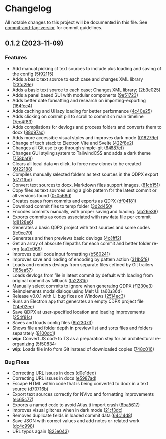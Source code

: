 # Changelog

All notable changes to this project will be documented in this file. See [commit-and-tag-version](https://github.com/absolute-version/commit-and-tag-version) for commit guidelines.

## 0.1.2 (2023-11-09)

### Features

- Add manual picking of text sources to include plus loading and saving of the config ([5f92115](https://github.com/enricllagostera/repo-to-qda/commit/5f92115cf07d97eb2d1e4864c3c7dcae0d225894))
- Adds a basic text source to each case and changes XML library ([23fd29e](https://github.com/enricllagostera/repo-to-qda/commit/23fd29e4ca953b9a4d18cbd5a903a917e4632bd3))
- Adds a basic text source to each case; Changes XML library; ([2b3e025](https://github.com/enricllagostera/repo-to-qda/commit/2b3e025402e572aacd29e5975cee36710231bb89))
- Adds a panel based GUI with modular components ([9e51723](https://github.com/enricllagostera/repo-to-qda/commit/9e51723726690c9fa14e96e46c2853ef05e0e216))
- Adds better date formatting and research on importing-exporting ([164fcc4](https://github.com/enricllagostera/repo-to-qda/commit/164fcc436728139beafbe35c9f531afe807806f0))
- Adds caching and UI lazy loading for better performance ([4c40e25](https://github.com/enricllagostera/repo-to-qda/commit/4c40e2569064d023f3133e1365d9595f662b690b))
- Adds clicking on commit pill to scroll to commit on main timeline ([7ec4f83](https://github.com/enricllagostera/repo-to-qda/commit/7ec4f83c56d5dffe56debe63f1e1c25f14973bb6))
- Adds compilations for devlogs and process folders and converts them to docx ([88d97ac](https://github.com/enricllagostera/repo-to-qda/commit/88d97ac9731570f4c0dbcb9ec576a2a45f367f9e))
- Adds more accessible visual styles and improves dark mode ([018279e](https://github.com/enricllagostera/repo-to-qda/commit/018279e965c4b76705d03aa181bd381bb520d54b))
- Change of tech stack to Electron Vite and Svelte ([422f8e2](https://github.com/enricllagostera/repo-to-qda/commit/422f8e2b2e0369c30fd0a4faa5d235f668416517))
- Changes all Git use to go through simple-git ([64687ef](https://github.com/enricllagostera/repo-to-qda/commit/64687ef67fd9c797ed98f547f121a37c8425c4be))
- Changes GUI styling system to TailwindCSS and adds a dark theme ([758baf8](https://github.com/enricllagostera/repo-to-qda/commit/758baf81c8eb6c00e4d42f29990553ef4fbe4837))
- Clears all local data on click, to force new clones to be created ([6f22188](https://github.com/enricllagostera/repo-to-qda/commit/6f22188bcd54be4ae9965d0b6e7564b2f8c29f7d))
- Compiles manually selected folders as text sources in the QDPX export ([d771fbd](https://github.com/enricllagostera/repo-to-qda/commit/d771fbd1b40a2d9104f3d41047278ae5072c1824))
- Convert text sources to docx. Markdown files support images. ([81cb151](https://github.com/enricllagostera/repo-to-qda/commit/81cb151b374246159e0ff11dae664b48d7ccafd7))
- Copy files as text sources using a glob pattern for the latest commit or all versions found ([050568d](https://github.com/enricllagostera/repo-to-qda/commit/050568d303cf722d32fd04815072ef0b614e5b32))
- Creates cases from commits and exports as QDPX ([df04181](https://github.com/enricllagostera/repo-to-qda/commit/df04181db402364a1b61527069bbead97230a4bd))
- Download commit files to temp folder ([3d2d450](https://github.com/enricllagostera/repo-to-qda/commit/3d2d450f9a26b2af3e4aa69578a8aa81a49c33ab))
- Encodes commits manually, with proper saving and loading. ([ab26e38](https://github.com/enricllagostera/repo-to-qda/commit/ab26e38d94e3c25a14fc2adfb61cbbb3be707b57))
- Exports commits as codes associated with raw data file per commit ([d8128e6](https://github.com/enricllagostera/repo-to-qda/commit/d8128e66496d873151d75c633ada4d5f83d1da55))
- Generates a basic QDPX project with text sources and some codes ([fc9cc79](https://github.com/enricllagostera/repo-to-qda/commit/fc9cc79726d1981d34a5266a51cea101cc7db044))
- Generates and then previews basic devlogs ([4c8fff2](https://github.com/enricllagostera/repo-to-qda/commit/4c8fff2447f63486b92e137969a8c87fca759207))
- Get an array of absolute filepaths for each commit and better folder re-org ([aa2c069](https://github.com/enricllagostera/repo-to-qda/commit/aa2c069d95fe95b0cf1fa11444b583e50807119e))
- Improves quali code input formatting ([b560241](https://github.com/enricllagostera/repo-to-qda/commit/b5602419d0928dc2058d8603744a2add47176ccf))
- Improves save and loading of encoding by pattern action ([311b5f8](https://github.com/enricllagostera/repo-to-qda/commit/311b5f82205846cb21ee42987aa96ac4649999b3))
- Loads and renders devlogs from separate files defined by Git trailers ([165ea57](https://github.com/enricllagostera/repo-to-qda/commit/165ea57884822bce514c316e02932b49fecb70bb))
- Loads devlogs from file in latest commit by default with loading from original commit as fallback ([fa2231b](https://github.com/enricllagostera/repo-to-qda/commit/fa2231b0503ab1c1310ad57a40084e9e4c0e5240))
- Manually select commits to ignore when generating QDPX ([f1230e3](https://github.com/enricllagostera/repo-to-qda/commit/f1230e3d65533d5663ba66ad0b66c363c1bcd03a))
- Reimplements modal dialogs using Melt UI ([a60a36d](https://github.com/enricllagostera/repo-to-qda/commit/a60a36d5362f7e22fbdc37cdc956b914a12a38f7))
- Release v0.0.1 with UI bug fixes on Windows ([2514ec3](https://github.com/enricllagostera/repo-to-qda/commit/2514ec38884196bbe4b57fa5ef138761216f427b))
- Runs an Electron app that generates an empty QDPX project file ([24e02ee](https://github.com/enricllagostera/repo-to-qda/commit/24e02eeeba155a1608ddb3938508787a984078f8))
- Save QDPX at user-specified location and loading improvements ([254f81c](https://github.com/enricllagostera/repo-to-qda/commit/254f81cbbe2639025c625e468bda92f27d3ee5d9))
- Saves and loads config files ([8b23073](https://github.com/enricllagostera/repo-to-qda/commit/8b23073b461f71f4dab1cab36ce703547a5daf4b))
- Shows file and folder depth in preview list and sorts files and folders separately ([8100dc1](https://github.com/enricllagostera/repo-to-qda/commit/8100dc1dd7dc9f03083a9e55a26b069f2c8ccda5))
- **wip:** Convert JS code to TS as a preparation step for an architectural re-organizing ([5f50834](https://github.com/enricllagostera/repo-to-qda/commit/5f508340ee946b9adf5dd53b11db95abd06ab623))
- **wip:** Loads file info from Git instead of downloaded copies ([748c016](https://github.com/enricllagostera/repo-to-qda/commit/748c016f763464f8bd57e58fd28c58a1d79d5082))

### Bug Fixes

- Correcting URL issues in docs ([d0e1ded](https://github.com/enricllagostera/repo-to-qda/commit/d0e1deddbf103e675f8af93963245a5085455930))
- Correcting URL issues in docs ([e5987ad](https://github.com/enricllagostera/repo-to-qda/commit/e5987ad8cc3cf4fd18b0fcfe9e71e211f7c1ec5b))
- Escape HTML within code that is being converted to docx in a text source ([d70716b](https://github.com/enricllagostera/repo-to-qda/commit/d70716b961dcdba70da163a5ccb64598e97cdd60))
- Export text sources correctly for NVivo and formatting improvements ([ec65c77](https://github.com/enricllagostera/repo-to-qda/commit/ec65c775b9e4dead2d2b7de51ba86f33cdd9d676))
- Exports a named code to avoid Atlas.ti import crash ([6ba5617](https://github.com/enricllagostera/repo-to-qda/commit/6ba5617d6d5d243352027e7254c6106d331bd598))
- Improves visual glitches when in dark mode ([21cf3dc](https://github.com/enricllagostera/repo-to-qda/commit/21cf3dc9cacf37941df8381b9bbb456446327489))
- Removes duplicate fields in loaded commit data ([64c14d8](https://github.com/enricllagostera/repo-to-qda/commit/64c14d8b3d6f15e64262a5a1a453c49c80639270))
- Save JSON with correct values and add notes on related work ([dc4c998](https://github.com/enricllagostera/repo-to-qda/commit/dc4c998f7ed3efafe864506ec2b988469d5db3e7))
- URL typos again ([825e043](https://github.com/enricllagostera/repo-to-qda/commit/825e043d77ad0cf07e890034e565cc0c04427c2d))
